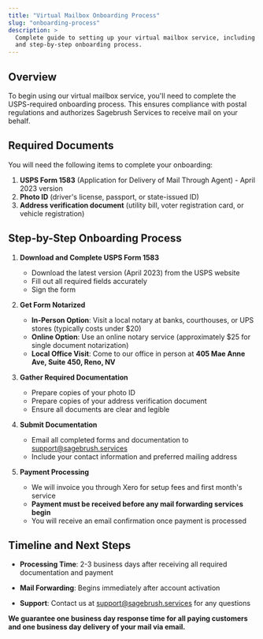 ```yaml
---
title: "Virtual Mailbox Onboarding Process"
slug: "onboarding-process"
description: >
  Complete guide to setting up your virtual mailbox service, including USPS requirements, notarization options,
  and step-by-step onboarding process.
---
```


## Overview

To begin using our virtual mailbox service, you'll need to complete the USPS-required onboarding process. This
ensures compliance with postal regulations and authorizes Sagebrush Services to receive mail on your behalf.

## Required Documents

You will need the following items to complete your onboarding:

1. **USPS Form 1583** (Application for Delivery of Mail Through Agent) - April 2023 version
2. **Photo ID** (driver's license, passport, or state-issued ID)
3. **Address verification document** (utility bill, voter registration card, or vehicle registration)

## Step-by-Step Onboarding Process

1. **Download and Complete USPS Form 1583**
   - Download the latest version (April 2023) from the USPS website
   - Fill out all required fields accurately
   - Sign the form

2. **Get Form Notarized**
   - **In-Person Option**: Visit a local notary at banks, courthouses, or UPS stores (typically costs under $20)
   - **Online Option**: Use an online notary service (approximately $25 for single document notarization)
   - **Local Office Visit**: Come to our office in person at **405 Mae Anne Ave, Suite 450, Reno, NV**

3. **Gather Required Documentation**
   - Prepare copies of your photo ID
   - Prepare copies of your address verification document
   - Ensure all documents are clear and legible

4. **Submit Documentation**
   - Email all completed forms and documentation to [support@sagebrush.services](mailto:support@sagebrush.services)
   - Include your contact information and preferred mailing address

5. **Payment Processing**
   - We will invoice you through Xero for setup fees and first month's service
   - **Payment must be received before any mail forwarding services begin**
   - You will receive an email confirmation once payment is processed

## Timeline and Next Steps

- **Processing Time**: 2-3 business days after receiving all required documentation and payment

- **Mail Forwarding**: Begins immediately after account activation

- **Support**: Contact us at [support@sagebrush.services](mailto:support@sagebrush.services) for any questions

**We guarantee one business day response time for all paying customers and one business day delivery of your mail
via email.**
